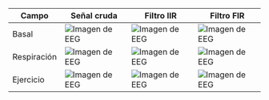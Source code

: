 | Campo | Señal cruda | Filtro IIR | Filtro FIR |
| --------- | ---------- | ------------------------------ | ---------------------- |
| Basal | ![Imagen de EEG](plots/ecg-reposo-cruda.png) | ![Imagen de EEG]() | ![Imagen de EEG](plots/ecg-reposo-FIR.png) |
 Respiración | ![Imagen de EEG](plots/ecg-respiracion-cruda.png) | ![Imagen de EEG](plots/eeg-abrecierra.png) | ![Imagen de EEG](plots/ecg-respiracion-FIR.png) |
| Ejercicio | ![Imagen de EEG](plots/ecg-reposo-cruda.png) | ![Imagen de EEG](plots/eeg-abrecierra.png) | ![Imagen de EEG](plots/ecg-ejercicio-FIR.png) |
